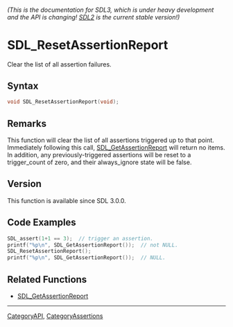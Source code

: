 ###### (This is the documentation for SDL3, which is under heavy development and the API is changing! [SDL2](https://wiki.libsdl.org/SDL2/) is the current stable version!)
# SDL_ResetAssertionReport

Clear the list of all assertion failures.

## Syntax

```c
void SDL_ResetAssertionReport(void);

```

## Remarks

This function will clear the list of all assertions triggered up to that
point. Immediately following this call,
[SDL_GetAssertionReport](SDL_GetAssertionReport.md) will return no items. In
addition, any previously-triggered assertions will be reset to a
trigger_count of zero, and their always_ignore state will be false.

## Version

This function is available since SDL 3.0.0.

## Code Examples

```c++
SDL_assert(1+1 == 3);  // trigger an assertion.
printf("%p\n", SDL_GetAssertionReport());  // not NULL.
SDL_ResetAssertionReport();
printf("%p\n", SDL_GetAssertionReport());  // NULL.
```

## Related Functions

* [SDL_GetAssertionReport](SDL_GetAssertionReport.md)

----
[CategoryAPI](CategoryAPI.md), [CategoryAssertions](CategoryAssertions.md)
